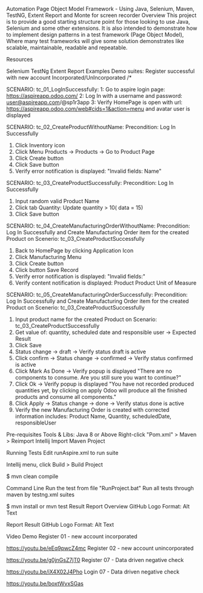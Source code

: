 Automation Page Object Model Framework - Using Java, Selenium, Maven, TestNG, Extent Report and Monte for screen recorder
Overview
This project is to provide a good starting structure point for those looking to use Java, Selenium and some other extensions. 
It is also intended to demonstrate how to implement design patterns in a test framework (Page Object Model), Where many test frameworks 
will give some solution demonstrates like scalable, maintainable, readable and repeatable.


Resources

Selenium
TestNg
Extent Report
Examples Demo suites:
Register successful with new account Incorporated/UnIncorporated
/*

SCENARIO: tc_01_LogInSuccessfully:
1: Go to aspire login page: https://aspireapp.odoo.com/
2: Log In with a username and password: user@aspireapp.com/@sp1r3app
3: Verify HomePage is open with url: https://aspireapp.odoo.com/web#cids=1&action=menu
and avatar user is displayed


SCENARIO: tc_02_CreateProductWithoutName:
Precondition: Log In Successfully
1. Click Inventory icon
2. Click Menu Products -> Products -> Go to Product Page
3. Click Create button
4. Click Save button
5. Verify error notification is displayed: "Invalid fields: Name"

SCENARIO: tc_03_CreateProductSuccessfully:
Precondition: Log In Successfully
1. Input random valid Product Name
2. Click tab Quantity: Update quantity > 10( data = 15)
3. Click Save button


SCENARIO: tc_04_CreateManufacturingOrderWithoutName:
Precondition: Log In Successfully and Create Manufacturing Order item
for the created Product on Scenerio: tc_03_CreateProductSuccessfully

1. Back to HomePage by clicking Application Icon
2. Click Manufacturing Menu
3. Click Create button
4. Click button Save Record
5. Verify error notification is displayed: "Invalid fields:"
6. Verify content notification is displayed: 
   Product
   Product Unit of Measure

SCENARIO: tc_05_CreateManufacturingOrderSuccessfully:
Precondition: Log In Successfully and Create Manufacturing Order item
for the created Product on Scenerio: tc_03_CreateProductSuccessfully

1. Input product name for the created Product on Scenario: tc_03_CreateProductSuccessfully
2. Get value of: quantity, scheduled date and responsible user -> Expected Result
3. Click Save
4. Status change -> draft -> Verify status draft is active
5. Click confirm -> Status change -> confirmed -> Verify status confirmed is active
5. Click Mark As Done -> Verify popup is displayed "There are no components to consume. Are you still sure you want to continue?"
6. Click Ok -> Verify popup is displayed "You have not recorded produced quantities yet, by clicking on apply Odoo will produce all the finished products and consume all components."
7. Click Apply -> Status change -> done -> Verify status done is active
8. Verify the new Manufacturing Order is created with corrected information includes: Product Name, Quantity, scheduledDate, responsibleUser

Pre-requisites
Tools & Libs:
Java 8 or Above
Right-click "Pom.xml" > Maven > Reimport
Intellij
Import Maven Project

Running Tests
Edit runAspire.xml to run suite

Intellij menu, click Build > Build Project

$ mvn clean compile

Command Line
Run the test from file "RunProject.bat"
Run all tests through maven by testng.xml suites

$ mvn install or mvn test
Result
Report Overview GitHub Logo Format: Alt Text

Report Result GitHub Logo Format: Alt Text

Video Demo
Register 01 - new account incorporated

https://youtu.be/eEq9pwcZ4mc
Register 02 - new account unincorporated

https://youtu.be/g0jnGsZ7jT0
Register 07 - Data driven negative check

https://youtu.be/iX4X02J4Pho
Login 07 - Data driven negative check

https://youtu.be/boxtWvxSGas
